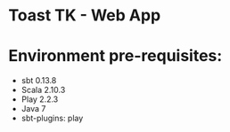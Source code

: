 Toast TK - Web App 
=======

# Environment pre-requisites:
- sbt 0.13.8
- Scala 2.10.3
- Play 2.2.3
- Java 7
- sbt-plugins: play
